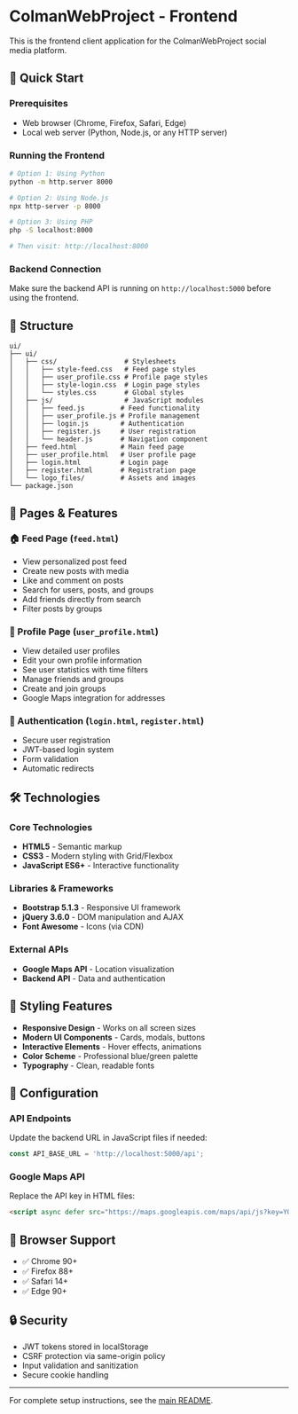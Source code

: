 # ColmanWebProject - Frontend

This is the frontend client application for the ColmanWebProject social media platform.

## 🚀 Quick Start

### Prerequisites
- Web browser (Chrome, Firefox, Safari, Edge)
- Local web server (Python, Node.js, or any HTTP server)

### Running the Frontend
```bash
# Option 1: Using Python
python -m http.server 8000

# Option 2: Using Node.js
npx http-server -p 8000

# Option 3: Using PHP
php -S localhost:8000

# Then visit: http://localhost:8000
```

### Backend Connection
Make sure the backend API is running on `http://localhost:5000` before using the frontend.

## 📁 Structure

```
ui/
├── ui/
│   ├── css/                 # Stylesheets
│   │   ├── style-feed.css   # Feed page styles
│   │   ├── user_profile.css # Profile page styles
│   │   ├── style-login.css  # Login page styles
│   │   └── styles.css       # Global styles
│   ├── js/                  # JavaScript modules
│   │   ├── feed.js         # Feed functionality
│   │   ├── user_profile.js # Profile management
│   │   ├── login.js        # Authentication
│   │   ├── register.js     # User registration
│   │   └── header.js       # Navigation component
│   ├── feed.html           # Main feed page
│   ├── user_profile.html   # User profile page
│   ├── login.html          # Login page
│   ├── register.html       # Registration page
│   └── logo_files/         # Assets and images
└── package.json
```

## 🎨 Pages & Features

### 🏠 Feed Page (`feed.html`)
- View personalized post feed
- Create new posts with media
- Like and comment on posts
- Search for users, posts, and groups
- Add friends directly from search
- Filter posts by groups

### 👤 Profile Page (`user_profile.html`)
- View detailed user profiles
- Edit your own profile information
- See user statistics with time filters
- Manage friends and groups
- Create and join groups
- Google Maps integration for addresses

### 🔐 Authentication (`login.html`, `register.html`)
- Secure user registration
- JWT-based login system
- Form validation
- Automatic redirects

## 🛠️ Technologies

### Core Technologies
- **HTML5** - Semantic markup
- **CSS3** - Modern styling with Grid/Flexbox
- **JavaScript ES6+** - Interactive functionality

### Libraries & Frameworks
- **Bootstrap 5.1.3** - Responsive UI framework
- **jQuery 3.6.0** - DOM manipulation and AJAX
- **Font Awesome** - Icons (via CDN)

### External APIs
- **Google Maps API** - Location visualization
- **Backend API** - Data and authentication

## 🎨 Styling Features

- **Responsive Design** - Works on all screen sizes
- **Modern UI Components** - Cards, modals, buttons
- **Interactive Elements** - Hover effects, animations
- **Color Scheme** - Professional blue/green palette
- **Typography** - Clean, readable fonts

## 🔧 Configuration

### API Endpoints
Update the backend URL in JavaScript files if needed:
```javascript
const API_BASE_URL = 'http://localhost:5000/api';
```

### Google Maps API
Replace the API key in HTML files:
```html
<script async defer src="https://maps.googleapis.com/maps/api/js?key=YOUR_API_KEY"></script>
```

## 📱 Browser Support

- ✅ Chrome 90+
- ✅ Firefox 88+
- ✅ Safari 14+
- ✅ Edge 90+

## 🔒 Security

- JWT tokens stored in localStorage
- CSRF protection via same-origin policy
- Input validation and sanitization
- Secure cookie handling

---

For complete setup instructions, see the [main README](../README.md).
